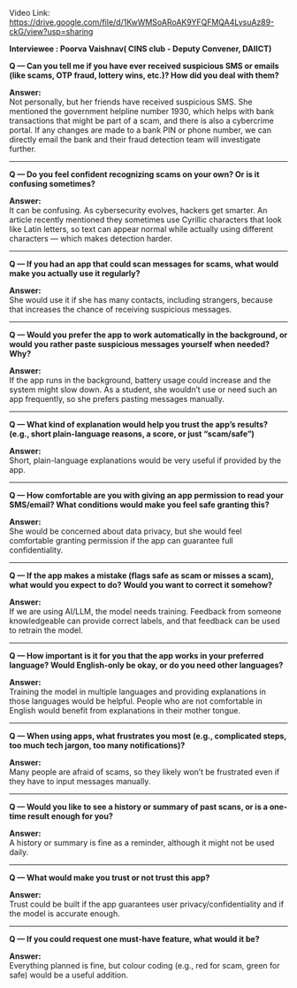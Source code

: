 Video Link: https://drive.google.com/file/d/1KwWMSoARoAK9YFQFMQA4LysuAz89-ckG/view?usp=sharing

**Interviewee : Poorva Vaishnav( CINS club \- Deputy Convener, DAIICT)**

**Q — Can you tell me if you have ever received suspicious SMS or emails (like scams, OTP fraud, lottery wins, etc.)? How did you deal with them?**

**Answer:**  
Not personally, but her friends have received suspicious SMS. She mentioned the government helpline number 1930, which helps with bank transactions that might be part of a scam, and there is also a cybercrime portal. If any changes are made to a bank PIN or phone number, we can directly email the bank and their fraud detection team will investigate further.

---

**Q — Do you feel confident recognizing scams on your own? Or is it confusing sometimes?**

**Answer:**  
It can be confusing. As cybersecurity evolves, hackers get smarter. An article recently mentioned they sometimes use Cyrillic characters that look like Latin letters, so text can appear normal while actually using different characters — which makes detection harder.

---

**Q — If you had an app that could scan messages for scams, what would make you actually use it regularly?**

**Answer:**  
She would use it if she has many contacts, including strangers, because that increases the chance of receiving suspicious messages.

---

**Q — Would you prefer the app to work automatically in the background, or would you rather paste suspicious messages yourself when needed? Why?**

 **Answer:**  
If the app runs in the background, battery usage could increase and the system might slow down. As a student, she wouldn’t use or need such an app frequently, so she prefers pasting messages manually.

---

**Q — What kind of explanation would help you trust the app’s results? (e.g., short plain-language reasons, a score, or just “scam/safe”)**

**Answer:**  
Short, plain-language explanations would be very useful if provided by the app.

---

**Q — How comfortable are you with giving an app permission to read your SMS/email? What conditions would make you feel safe granting this?**

**Answer:**  
She would be concerned about data privacy, but she would feel comfortable granting permission if the app can guarantee full confidentiality.

---

**Q — If the app makes a mistake (flags safe as scam or misses a scam), what would you expect to do? Would you want to correct it somehow?**

**Answer:**  
If we are using AI/LLM, the model needs training. Feedback from someone knowledgeable can provide correct labels, and that feedback can be used to retrain the model.

---

**Q — How important is it for you that the app works in your preferred language? Would English-only be okay, or do you need other languages?**

**Answer:**  
Training the model in multiple languages and providing explanations in those languages would be helpful. People who are not comfortable in English would benefit from explanations in their mother tongue.

---

**Q — When using apps, what frustrates you most (e.g., complicated steps, too much tech jargon, too many notifications)?**

**Answer:**  
Many people are afraid of scams, so they likely won’t be frustrated even if they have to input messages manually.

---

**Q — Would you like to see a history or summary of past scans, or is a one-time result enough for you?**

**Answer:**  
A history or summary is fine as a reminder, although it might not be used daily.

---

**Q — What would make you trust or not trust this app?**

**Answer:**  
Trust could be built if the app guarantees user privacy/confidentiality and if the model is accurate enough.

---

**Q — If you could request one must-have feature, what would it be?**

**Answer:**  
Everything planned is fine, but colour coding (e.g., red for scam, green for safe) would be a useful addition.

